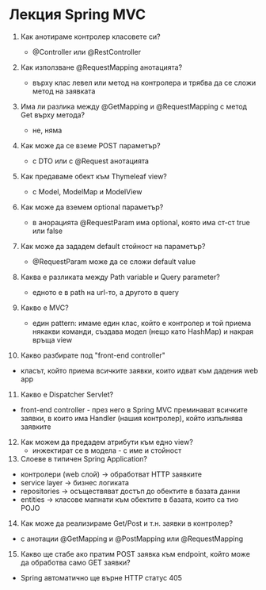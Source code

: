 # Лекция Spring MVC

1. Как анотираме контролер класовете си?
   - @Controller или @RestController
2. Как използване @RequestMapping анотацията?
   - върху клас левел или метод на контролера и трябва да се сложи метод на заявката
3. Има ли разлика между @GetMapping и @RequestMapping с метод Get върху метода?
   - не, няма
4. Как може да се вземе POST параметър?
   - с DTO или с @Request анотацията
5. Как предаваме обект към Thymeleaf view?
   -  с Model, ModelMap и ModelView
6. Как може да вземем optional параметър?
   - в анорацията @RequestParam има optional, която има ст-ст true или false
7. Как може да зададем default стойност на параметър?
   - @RequestParam може да се сложи default value
8. Каква е разликата между Path variable и Query parameter?
   - едното е в path на url-то, а другото в query

9. Какво е MVC?
   - един pattern: имаме един клас, който е контролер и той приема някакви команди, създава модел (нещо като HashMap) и накрая връща view  
10. Какво разбирате под "front-end controller"
   - класът, който приема всичките заявки, които идват към дадения web app
11. Какво е Dispatcher Servlet?
   - front-end controller - през него в Spring MVC преминават всичките заявки, в които има Handler (нашия контролер), който изпълнява заявките
12. Как можем да предадем атрибути към едно view?
    - инжектират се в модела - с име и стойност
13. Слоеве в типичен Spring Application?
   - контролери (web слой) -> обработват HTTP заявките
   - service layer -> бизнес логиката
   - repositories -> осъществяват достъп до обектите в базата данни
   - entities -> класове мапнати към обектите в базата, които са тио POJO
14. Как може да реализираме Get/Post и т.н. заявки в контролер?
   - с анотации @GetMapping и @PostMapping или @RequestMapping
15. Какво ще стабе ако пратим POST заявка към endpoint, който може да обработва само GET заявки?
   - Spring автоматично ще върне HTTP статус 405 